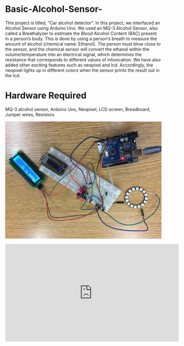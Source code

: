 # Basic-Alcohol-Sensor-

This project is titled, “Car alcohol detector”. In this project, we interfaced an Alcohol Sensor using Arduino Uno. We used an MQ-3 Alcohol Sensor, also called a Breathalyzer to estimate the Blood Alcohol Content (BAC) present in a person’s body. This is done by using a person’s breath to measure the amount of alcohol (chemical name: Ethanol).  The person must blow close to the sensor,  and the chemical sensor will convert the ethanol within the volume/temperature into an electrical signal, which determines the resistance that corresponds to different values of intoxication. 
We have also added other exciting features such as neopixel and lcd. Accordingly, the neopixel lights up in different colors when the sensor prints the result out in the lcd. 

# Hardware Required
MQ-3 alcohol sensor, 
 Arduino Uno,
 Neopixel,
 LCD screen, 
 Breadboard,
 Jumper wires,
 Resistors 

![alt text](https://github.com/pratimakandel/Basic-Alcohol-Sensor-/blob/master/unnamed.jpg)



<iframe width="560" height="315" src="https://www.youtube.com/embed/gzbYT90xz5I" frameborder="0" allow="accelerometer; autoplay; encrypted-media; gyroscope; picture-in-picture" allowfullscreen></iframe>

